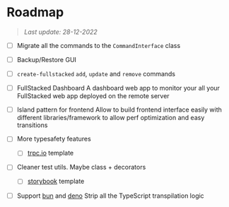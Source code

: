# Roadmap

> *Last update: 28-12-2022*

- [ ] Migrate all the commands to the `CommandInterface` class

- [ ] Backup/Restore GUI

- [ ] `create-fullstacked` `add`, `update` and `remove` commands

- [ ] FullStacked Dashboard
  A dashboard web app to monitor your all your FullStacked web app deployed on the remote server

- [ ] Island pattern for frontend
  Allow to build frontend interface easily with different libraries/framework to allow perf optimization and easy transitions

- [ ] More typesafety features
  
  - [ ] [trpc.io](https://trpc.io/) template

- [ ] Cleaner test utils. 
  Maybe class + decorators
  
  - [ ] [storybook](https://storybook.js.org/) template

- [ ] Support [bun](https://bun.sh/) and [deno](https://deno.land/)
  Strip all the TypeScript transpilation logic
